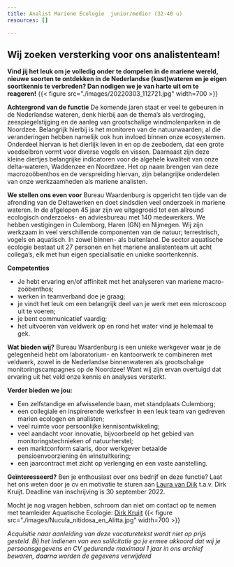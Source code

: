 ```yaml
---
title: Analist Mariene Ecologie  junior/medior (32-40 u)
resources: []

---
```


## Wij zoeken versterking voor ons analistenteam!
**Vind jij het leuk om je volledig onder te dompelen in de mariene wereld, nieuwe soorten te ontdekken in de Nederlandse (kust)wateren en je eigen soortkennis te verbreden? Dan nodigen we je van harte uit om te reageren!**
{{< figure src="./images/20220303_112721.jpg" width=700 >}} 

**Achtergrond van de functie**
De komende jaren staat er veel te gebeuren in de Nederlandse wateren, denk hierbij aan de thema’s als verdroging, zeespiegelstijging en de aanleg van grootschalige windmolenparken in de Noordzee. Belangrijk hierbij is het monitoren van de natuurwaarden; al die veranderingen hebben namelijk ook hun invloed binnen onze ecosystemen. Onderdeel hiervan is het dierlijk leven in en op de zeebodem, dat een grote voedselbron vormt voor diverse vogels en vissen. 
Daarnaast zijn deze kleine diertjes belangrijke indicatoren voor de algehele kwaliteit van onze delta-wateren, Waddenzee en Noordzee. Het op naam brengen van deze macrozoöbenthos en de verspreiding hiervan, zijn belangrijke onderdelen van onze werkzaamheden als mariene analisten. 

**We stellen ons even voor**
Bureau Waardenburg is opgericht ten tijde van de afronding van de Deltawerken en doet sindsdien veel onderzoek in mariene wateren. In de afgelopen 45 jaar zijn we uitgegroeid tot een allround ecologisch onderzoeks- en adviesbureau met 140 medewerkers. We hebben vestigingen in Culemborg, Haren (GN) en Nijmegen. Wij zijn werkzaam in veel verschillende componenten van de natuur; terrestrisch, vogels en aquatisch. In zowel binnen- als buitenland. De sector aquatische ecologie bestaat uit 27 personen en het mariene analistenteam uit acht collega’s, elk met hun eigen specialisatie en unieke soortenkennis. 

**Competenties**
- Je hebt ervaring en/of affiniteit met het analyseren van mariene macro-zoöbenthos; 
- werken in teamverband doe je graag;
- je vindt het leuk om een belangrijk deel van je werk met een microscoop uit te voeren;
- je bent communicatief vaardig;
- het uitvoeren van veldwerk op en rond het water vind je helemaal te gek.

**Wat bieden wij?**
Bureau Waardenburg is een unieke werkgever waar je de gelegenheid hebt om laboratorium- en kantoorwerk te combineren met veldwerk, zowel in de Nederlandse binnenwateren als grootschalige monitoringscampagnes op de Noordzee! Want wij zijn ervan overtuigd dat ervaring uit het veld onze kennis en analyses versterkt. 

**Verder bieden we jou:**
- Een zelfstandige en afwisselende baan, met standplaats Culemborg;
- een collegiale en inspirerende werksfeer in een leuk team van gedreven marien ecologen en analisten;
- veel ruimte voor persoonlijke kennisontwikkeling;
- veel aandacht voor innovatie, bijvoorbeeld op het gebied van monitoringstechnieken of natuurherstel;
- een marktconform salaris, door werkgever betaalde pensioenvoorziening én winstuitkering;
- een jaarcontract met zicht op verlenging en een vaste aanstelling.

**Geïnteresseerd?**
Ben je enthousiast over ons bedrijf en deze functie? Laat het ons weten door je cv en motivatie te sturen aan <a href="mailto:l.r.van.dijk@buwa.nl">Laura van Dijk</a> t.a.v. Dirk Kruijt. Deadline van inschrijving is 30 september 2022.

Mocht je nog vragen hebben, schroom dan niet om contact op te nemen met teamleider Aquatische Ecologie: <a href="mailto:d.b.kruijt@buwa.nl">Dirk Kruijt</a> 
{{< figure src="./images/Nucula_nitidosa_en_Alitta.jpg" width=700 >}} 

*Acquisitie naar aanleiding van deze vacaturetekst wordt niet op prijs gesteld. Bij het indienen van een sollicitatie ga je ermee akkoord dat wij je persoonsgegevens en CV gedurende maximaal 1 jaar in ons archief bewaren, daarna worden de gegevens verwijderd*
